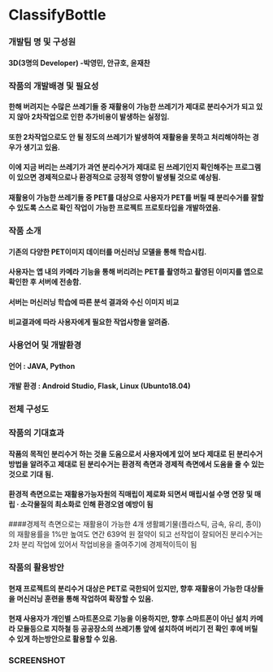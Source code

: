 # ClassifyBottle

### 개발팀 명 및 구성원
#### 3D(3명의 Developer) -박영민, 안규호, 윤재찬

### 작품의 개발배경 및 필요성
#### 한해 버려지는 수많은 쓰레기들 중 재활용이 가능한 쓰레기가 제대로 분리수거가 되고 있지 않아 2차작업으로 인한 추가비용이 발생하는 실정임.
#### 또한 2차작업으로도 안 될 정도의 쓰레기가 발생하여 재활용을 못하고 처리해야하는 경우가 생기고 있음.
#### 이에 지금 버리는 쓰레기가 과연 분리수거가 제대로 된 쓰레기인지 확인해주는 프로그램이 있으면 경제적으로나 환경적으로 긍정적 영향이 발생될 것으로 예상됨.
#### 재활용이 가능한 쓰레기들 중 PET를 대상으로 사용자가 PET를 버릴 때 분리수거를 잘할 수 있도록 스스로 확인 작업이 가능한 프로젝트 프로토타입을 개발하였음.

### 작품 소개
#### 기존의 다양한 PET이미지 데이터를 머신러닝 모델을 통해 학습시킴.
#### 사용자는 앱 내의 카메라 기능을 통해 버리려는 PET를 촬영하고 촬영된 이미지를 앱으로 확인한 후 서버에 전송함.
#### 서버는 머신러닝 학습에 따른 분석 결과와 수신 이미지 비교
#### 비교결과에 따라 사용자에게 필요한 작업사항을 알려줌.

### 사용언어 및 개발환경
#### 언어 : JAVA, Python
#### 개발 환경 : Android Studio, Flask, Linux (Ubunto18.04)

### 전체 구성도


### 작품의 기대효과
#### 작품의 목적인 분리수거 하는 것을 도움으로서 사용자에게 있어 보다 제대로 된 분리수거 방법을 알려주고 제대로 된 분리수거는 환경적 측면과 경제적 측면에서 도움을 줄 수 있는 것으로 기대 됨.
#### 환경적 측면으로는 재활용가능자원의 직매립이 제로화 되면서 매립시설 수명 연장 및 매립 ∙ 소각물질의 최소화로 인해 환경오염 예방이 됨
####경제적 측면으로는 재활용이 가능한 4개 생활폐기물(플라스틱, 금속, 유리, 종이)의 재활용률을 1%만 높여도 연간 639억 원 절약이 되고 선작업이 잘되어진 분리수거는 2차 분리 작업에 있어서 작업비용을 줄여주기에 경제적이득이 됨

### 작품의 활용방안
#### 현재 프로젝트의 분리수거 대상은 PET로 국한되어 있지만, 향후 재활용이 가능한 대상들을 머신러닝 훈련을 통해 작업하여 확장할 수 있음.
#### 현재 사용자가 개인별 스마트폰으로 기능을 이용하지만, 향후 스마트폰이 아닌 설치 카메라 모듈등으로 지하철 등 공공장소의 쓰레기통 앞에 설치하여 버리기 전 확인 후에 버릴 수 있게 하는방안으로 활용할 수 있음.

### SCREENSHOT






